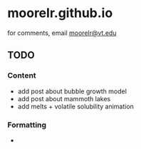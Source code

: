 # moorelr.github.io
for comments, email moorelr@vt.edu

## TODO

### Content
- add post about bubble growth model
- add post about mammoth lakes
- add melts + volatile solubility animation

### Formatting
- 
